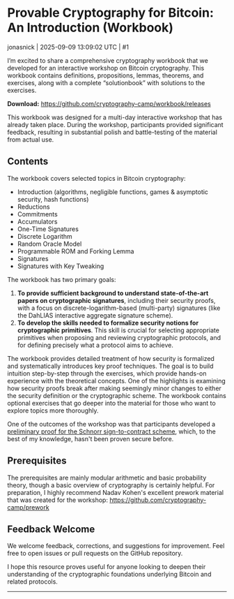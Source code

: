 # Provable Cryptography for Bitcoin: An Introduction (Workbook)

jonasnick | 2025-09-09 13:09:02 UTC | #1

I’m excited to share a comprehensive cryptography workbook that we developed for an interactive workshop on Bitcoin cryptography. This workbook contains definitions, propositions, lemmas, theorems, and exercises, along with a complete “solutionbook” with solutions to the  exercises.

**Download:** https://github.com/cryptography-camp/workbook/releases

This workbook was designed for a multi-day interactive workshop that has already taken place. During the workshop, participants provided significant feedback, resulting in substantial polish and battle-testing of the material from actual use.

## Contents

The workbook covers selected topics in Bitcoin cryptography:

- Introduction (algorithms, negligible functions, games & asymptotic security, hash functions)
- Reductions
- Commitments
- Accumulators
- One-Time Signatures
- Discrete Logarithm
- Random Oracle Model
- Programmable ROM and Forking Lemma
- Signatures
- Signatures with Key Tweaking

The workbook has two primary goals:
1. **To provide sufficient background to understand state-of-the-art papers on cryptographic signatures**, including their security proofs, with a focus on discrete-logarithm-based (multi-party) signatures (like the DahLIAS interactive aggregate signature scheme).
2. **To develop the skills needed to formalize security notions for cryptographic primitives**. This skill is crucial for selecting appropriate primitives when proposing and reviewing cryptographic protocols, and for defining precisely what a protocol aims to achieve.

The workbook provides detailed treatment of how security is formalized and systematically introduces key proof techniques. The goal is to build intuition step-by-step through the exercises, which provide hands-on experience with the theoretical concepts.
One of the highlights is examining how security proofs break after making seemingly minor changes to either the security definition or the cryptographic scheme.
The workbook contains optional exercises that go deeper into the material for those who want to explore topics more thoroughly.

One of the outcomes of the workshop was that participants developed a [preliminary proof for the Schnorr sign-to-contract scheme](https://github.com/cryptography-camp/workbook/tree/s2c), which, to the best of my knowledge, hasn't been proven secure before.

## Prerequisites

The prerequisites are mainly modular arithmetic and basic probability theory, though a basic overview of cryptography is certainly helpful. For preparation, I highly recommend Nadav Kohen's excellent prework material that was created for the workshop: https://github.com/cryptography-camp/prework

## Feedback Welcome

We welcome feedback, corrections, and suggestions for improvement. Feel free to open issues or pull requests on the GitHub repository.

I hope this resource proves useful for anyone looking to deepen their understanding of the cryptographic foundations underlying Bitcoin and related protocols.

-------------------------

